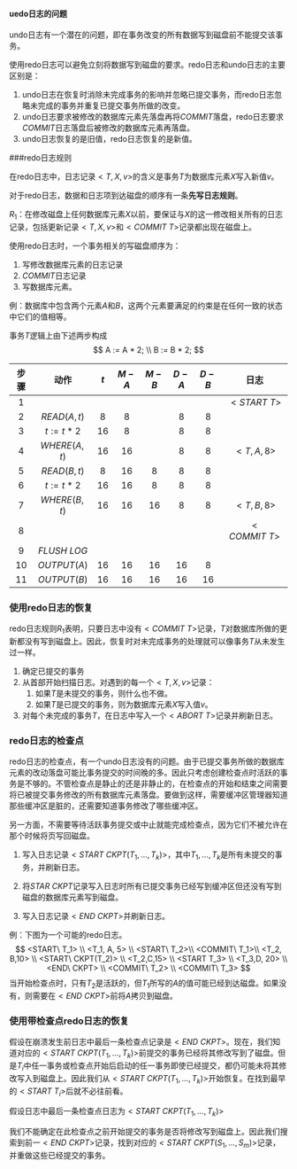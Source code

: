 #### uedo日志的问题

undo日志有一个潜在的问题，即在事务改变的所有数据写到磁盘前不能提交该事务。

使用redo日志可以避免立刻将数据写到磁盘的要求。redo日志和undo日志的主要区别是：

1. undo日志在恢复时消除未完成事务的影响并忽略已提交事务，而redo日志忽略未完成的事务并重复已提交事务所做的改变。
2. undo日志要求被修改的数据库元素先落盘再将$COMMIT$落盘，redo日志要求$COMMIT$日志落盘后被修改的数据库元素再落盘。
3. undo日志恢复的是旧值，redo日志恢复的是新值。

###redo日志规则

在redo日志中，日志记录$<T, X, v>$的含义是事务$T$为数据库元素$X$写入新值$v$。

对于redo日志，数据和日志项到达磁盘的顺序有一条**先写日志规则**。

$R_1$：在修改磁盘上任何数据库元素$X$以前，要保证与$X$的这一修改相关所有的日志记录，包括更新记录$<T,X,v>$和$<COMMIT\ T>$记录都出现在磁盘上。

使用redo日志时，一个事务相关的写磁盘顺序为：

1. 写修改数据库元素的日志记录
2. $COMMIT$日志记录
3. 写数据库元素。

例：数据库中包含两个元素$A$和$B$，这两个元素要满足的约束是在任何一致的状态中它们的值相等。

事务$T$逻辑上由下述两步构成
$$
A := A * 2; \\
B := B * 2;
$$

| 步骤 |     动作      | $t$  | $M-A$ | $M-B$ | $D-A$ | $D-B$ |     日志      |
| :--: | :-----------: | :--: | :---: | :---: | :---: | :---: | :-----------: |
| $1$  |               |      |       |       |       |       | $<START\ T>$  |
| $2$  | $READ(A, t)$  | $8$  |  $8$  |       |  $8$  |  $8$  |               |
| $3$  | $t := t * 2$  | $16$ |  $8$  |       |  $8$  |  $8$  |               |
| $4$  | $WHERE(A, t)$ | $16$ | $16$  |       |  $8$  |  $8$  |  $<T, A, 8>$  |
| $5$  | $READ(B, t)$  | $8$  | $16$  |  $8$  |  $8$  |  $8$  |               |
| $6$  | $t := t * 2$  | $16$ | $16$  |  $8$  |  $8$  |  $8$  |               |
| $7$  | $WHERE(B, t)$ | $16$ | $16$  | $16$  |  $8$  |  $8$  |  $<T, B, 8>$  |
| $8$  |               |      |       |       |       |       | $<COMMIT\ T>$ |
| $9$  | $FLUSH\ LOG$  |      |       |       |       |       |               |
| $10$  |  $OUTPUT(A)$  | $16$ | $16$  | $16$  | $16$  |  $8$  |               |
| $11$ |  $OUTPUT(B)$  | $16$ | $16$  | $16$  | $16$  | $16$  |               |

### 使用redo日志的恢复

redo日志规则$R_1$表明，只要日志中没有$<COMMIT\ T>$记录，$T$对数据库所做的更新都没有写到磁盘上。因此，恢复时对未完成事务的处理就可以像事务$T$从未发生过一样。

1. 确定已提交的事务
2. 从首部开始扫描日志。对遇到的每一个$<T,X,v>$记录：
   1. 如果$T$是未提交的事务，则什么也不做。
   2. 如果$T$是已提交的事务，则为数据库元素$X$写入值$v$。
3. 对每个未完成的事务$T$，在日志中写入一个$<ABORT\ T>$记录并刷新日志。

### redo日志的检查点

redo日志的检查点，有一个undo日志没有的问题。由于已提交事务所做的数据库元素的改动落盘可能比事务提交的时间晚的多。因此只考虑创建检查点时活跃的事务是不够的。不管检查点是静止的还是非静止的，在检查点的开始和结束之间需要将已被提交事务修改的所有数据库元素落盘。要做到这样，需要缓冲区管理器知道那些缓冲区是脏的，还需要知道事务修改了哪些缓冲区。

另一方面，不需要等待活跃事务提交或中止就能完成检查点，因为它们不被允许在那个时候将页写回磁盘。

1. 写入日志记录$<START\ CKPT(T_1, \dots, T_k)>$，其中$T_1, \dots,T_k$是所有未提交的事务，并刷新日志。

2. 将$STAR\ CKPT$记录写入日志时所有已提交事务已经写到缓冲区但还没有写到磁盘的数据库元素写到磁盘。

3. 写入日志记录$<END\ CKPT>$并刷新日志。

例：下图为一个可能的redo日志。
$$
<START\ T_1> \\
<T_1, A, 5> \\
<START\ T_2>\\
<COMMIT\ T_1>\\
<T_2, B,10> \\
<START\ CKPT(T_2)> \\
<T_2,C,15> \\
<START T_3> \\
<T_3,D, 20> \\
<END\ CKPT> \\
<COMMIT\ T_2> \\
<COMMIT\ T_3>
$$
当开始检查点时，只有$T_2$是活跃的，但$T_1$所写的$A$的值可能已经到达磁盘。如果没有，则需要在$<END\ CKPT>$前将$A$拷贝到磁盘。

### 使用带检查点redo日志的恢复

假设在崩溃发生前日志中最后一条检查点记录是$<END\ CKPT>$。现在，我们知道对应的$<START\ CKPT(T_1, \dots, T_k)>$前提交的事务已经将其修改写到了磁盘。但是$T_i$中任一事务或检查点开始后启动的任一事务即使已经提交，都仍可能未将其修改写入到磁盘上。因此我们从$<START\ CKPT(T_1, \dots, T_k)>$开始恢复。在找到最早的$<START\ T_i>$后就不必往前看。

假设日志中最后一条检查点日志为$<START\ CKPT(T_1, \dots, T_k)>$

我们不能确定在此检查点之前开始提交的事务是否将修改写到磁盘上。因此我们搜索到前一$<END\ CKPT>$记录，找到对应的$<START\ CKPT(S_1,\ldots,S_m)>$记录，并重做这些已经提交的事务。

